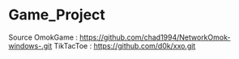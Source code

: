 # Game_Project

Source
OmokGame : https://github.com/chad1994/NetworkOmok-windows-.git
TikTacToe : https://github.com/d0k/xxo.git
